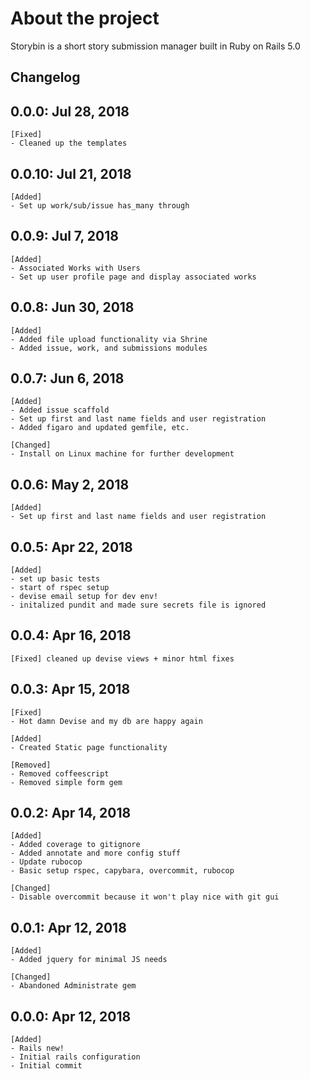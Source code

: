 # About the project
Storybin is a short story submission manager built in Ruby on Rails 5.0


## Changelog

## 0.0.0: Jul 28, 2018

    [Fixed] 
    - Cleaned up the templates

## 0.0.10: Jul 21, 2018

    [Added] 
    - Set up work/sub/issue has_many through

## 0.0.9: Jul 7, 2018

    [Added] 
    - Associated Works with Users
    - Set up user profile page and display associated works

## 0.0.8: Jun 30, 2018

    [Added] 
    - Added file upload functionality via Shrine
    - Added issue, work, and submissions modules

## 0.0.7: Jun 6, 2018

    [Added] 
    - Added issue scaffold
    - Set up first and last name fields and user registration
    - Added figaro and updated gemfile, etc.

    [Changed] 
    - Install on Linux machine for further development

## 0.0.6: May 2, 2018

    [Added] 
    - Set up first and last name fields and user registration

## 0.0.5: Apr 22, 2018

    [Added] 
    - set up basic tests
    - start of rspec setup
    - devise email setup for dev env!
    - initalized pundit and made sure secrets file is ignored

## 0.0.4: Apr 16, 2018

    [Fixed] cleaned up devise views + minor html fixes

## 0.0.3: Apr 15, 2018

    [Fixed] 
    - Hot damn Devise and my db are happy again

    [Added] 
    - Created Static page functionality
  
    [Removed] 
    - Removed coffeescript 
    - Removed simple form gem

## 0.0.2: Apr 14, 2018

    [Added] 
    - Added coverage to gitignore
    - Added annotate and more config stuff
    - Update rubocop
    - Basic setup rspec, capybara, overcommit, rubocop
    
    [Changed] 
    - Disable overcommit because it won't play nice with git gui

## 0.0.1: Apr 12, 2018

    [Added] 
    - Added jquery for minimal JS needs 
    
    [Changed] 
    - Abandoned Administrate gem

## 0.0.0: Apr 12, 2018

    [Added] 
    - Rails new!
    - Initial rails configuration
    - Initial commit